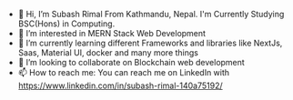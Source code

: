 - 👋 Hi, I’m Subash Rimal From Kathmandu, Nepal. I'm Currently Studying BSC(Hons) in Computing.
- 👀 I’m interested in MERN Stack Web Development
- 🌱 I’m currently learning different Frameworks and libraries like NextJs, Saas, Material UI, docker and many more things
- 💞️ I’m looking to collaborate on Blockchain web development
- 📫 How to reach me: You can reach me on LinkedIn with https://www.linkedin.com/in/subash-rimal-140a75192/

<!---
subashrimal01/subashrimal01 is a ✨ special ✨ repository because its `README.md` (this file) appears on your GitHub profile.
You can click the Preview link to take a look at your changes.
--->
